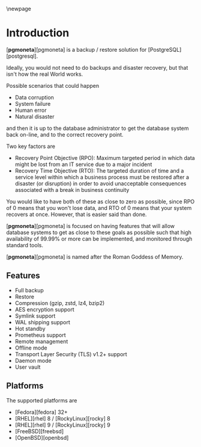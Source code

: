 \newpage

# Introduction

[**pgmoneta**][pgmoneta] is a backup / restore solution for [PostgreSQL][postgresql].

Ideally, you would not need to do backups and disaster recovery, but that isn't how the real World
works.

Possible scenarios that could happen

* Data corruption
* System failure
* Human error
* Natural disaster

and then it is up to the database administrator to get the database system back on-line, and to the
correct recovery point.

Two key factors are

* Recovery Point Objective (RPO): Maximum targeted period in which data might be lost from an IT service due to a major incident
* Recovery Time Objective (RTO): The targeted duration of time and a service level within which a business process must be restored
after a disaster (or disruption) in order to avoid unacceptable consequences associated with a break in business continuity

You would like to have both of these as close to zero as possible, since RPO of 0 means that you won't lose
data, and RTO of 0 means that your system recovers at once. However, that is easier said than done.

[**pgmoneta**][pgmoneta] is focused on having features that will allow database systems to get as close to
these goals as possible such that high availability of 99.99% or more can be implemented, and monitored
through standard tools.

[**pgmoneta**][pgmoneta] is named after the Roman Goddess of Memory.

## Features

* Full backup
* Restore
* Compression (gzip, zstd, lz4, bzip2)
* AES encryption support
* Symlink support
* WAL shipping support
* Hot standby
* Prometheus support
* Remote management
* Offline mode
* Transport Layer Security (TLS) v1.2+ support
* Daemon mode
* User vault

## Platforms

The supported platforms are

* [Fedora][fedora] 32+
* [RHEL][rhel] 8 / [RockyLinux][rocky] 8
* [RHEL][rhel] 9 / [RockyLinux][rocky] 9
* [FreeBSD][freebsd]
* [OpenBSD][openbsd]
